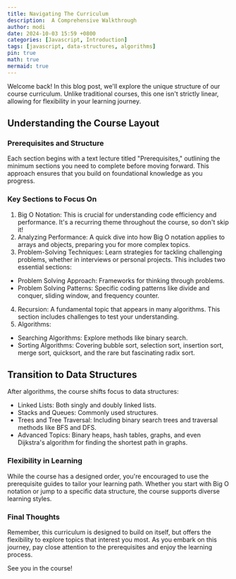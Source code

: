 ```yaml
---
title: Navigating The Curriculum
description:  A Comprehensive Walkthrough
author: modi
date: 2024-10-03 15:59 +0800
categories: [Javascript, Introduction]
tags: [javascript, data-structures, algorithms]
pin: true
math: true
mermaid: true
---
```


Welcome back! In this blog post, we'll explore the unique structure of our course curriculum. Unlike traditional courses, this one isn't strictly linear, allowing for flexibility in your learning journey.

## Understanding the Course Layout
### Prerequisites and Structure
Each section begins with a text lecture titled "Prerequisites," outlining the minimum sections you need to complete before moving forward. This approach ensures that you build on foundational knowledge as you progress.

### Key Sections to Focus On
1. Big O Notation: This is crucial for understanding code efficiency and performance. It's a recurring theme throughout the course, so don't skip it!
2. Analyzing Performance: A quick dive into how Big O notation applies to arrays and objects, preparing you for more complex topics.
3. Problem-Solving Techniques: Learn strategies for tackling challenging problems, whether in interviews or personal projects. This includes two essential sections:
 - Problem Solving Approach: Frameworks for thinking through problems.
 - Problem Solving Patterns: Specific coding patterns like divide and conquer, sliding window, and frequency counter.
4. Recursion: A fundamental topic that appears in many algorithms. This section includes challenges to test your understanding.
5. Algorithms:
 - Searching Algorithms: Explore methods like binary search.
 - Sorting Algorithms: Covering bubble sort, selection sort, insertion sort, merge sort, quicksort, and the rare but fascinating radix sort.


## Transition to Data Structures
After algorithms, the course shifts focus to data structures:

- Linked Lists: Both singly and doubly linked lists.
- Stacks and Queues: Commonly used structures.
- Trees and Tree Traversal: Including binary search trees and traversal methods like BFS and DFS.
- Advanced Topics: Binary heaps, hash tables, graphs, and even Dijkstra's algorithm for finding the shortest path in graphs.
###  Flexibility in Learning
While the course has a designed order, you're encouraged to use the prerequisite guides to tailor your learning path. Whether you start with Big O notation or jump to a specific data structure, the course supports diverse learning styles.

### Final Thoughts
Remember, this curriculum is designed to build on itself, but offers the flexibility to explore topics that interest you most. As you embark on this journey, pay close attention to the prerequisites and enjoy the learning process.

See you in the course!